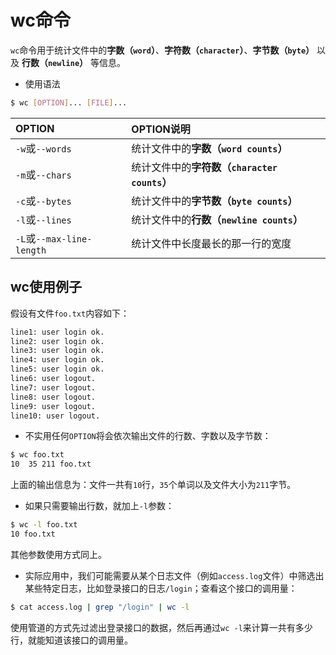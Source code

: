 # wc命令

`wc`命令用于统计文件中的**字数（`word`）**、**字符数（`character`）**、**字节数（`byte`）** 以及 **行数（`newline`）** 等信息。

- 使用语法

```bash
$ wc [OPTION]... [FILE]...
```

|OPTION|OPTION说明|
|:---|:---|
|`-w`或`--words`|统计文件中的**字数（`word counts`）**|
|`-m`或`--chars`|统计文件中的**字符数（`character counts`）**|
|`-c`或`--bytes`|统计文件中的**字节数（`byte counts`）**|
|`-l`或`--lines`|统计文件中的**行数（`newline counts`）**|
|`-L`或`--max-line-length`|统计文件中长度最长的那一行的宽度|

## wc使用例子

假设有文件`foo.txt`内容如下：

```bash
line1: user login ok.
line2: user login ok.
line3: user login ok.
line4: user login ok.
line5: user login ok.
line6: user logout.
line7: user logout.
line8: user logout.
line9: user logout.
line10: user logout.
```

- 不实用任何`OPTION`将会依次输出文件的行数、字数以及字节数：

```bash
$ wc foo.txt
10  35 211 foo.txt
```

上面的输出信息为：文件一共有`10`行，`35`个单词以及文件大小为`211`字节。

- 如果只需要输出行数，就加上`-l`参数：

```bash
$ wc -l foo.txt
10 foo.txt
```

其他参数使用方式同上。

- 实际应用中，我们可能需要从某个日志文件（例如`access.log`文件）中筛选出某些特定日志，比如登录接口的日志`/login`；查看这个接口的调用量：

```bash
$ cat access.log | grep "/login" | wc -l
```

使用管道的方式先过滤出登录接口的数据，然后再通过`wc -l`来计算一共有多少行，就能知道该接口的调用量。

